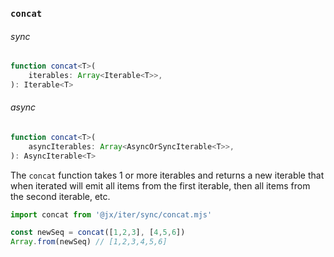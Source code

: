 ### `concat`

###### sync

```ts
function concat<T>(
    iterables: Array<Iterable<T>>,
): Iterable<T>
```

###### async

```ts
function concat<T>(
    asyncIterables: Array<AsyncOrSyncIterable<T>>,
): AsyncIterable<T>
```

The `concat` function takes 1 or more iterables and returns a new iterable that when iterated will emit all items from the first iterable, then all items from the second iterable, etc.

```js
import concat from '@jx/iter/sync/concat.mjs'

const newSeq = concat([1,2,3], [4,5,6])
Array.from(newSeq) // [1,2,3,4,5,6]
```
